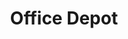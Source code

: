 ---
title: "Office Depot"
url: /lubbock/office-depot-marsha-sharp-freeway/
shop: office supplies
---